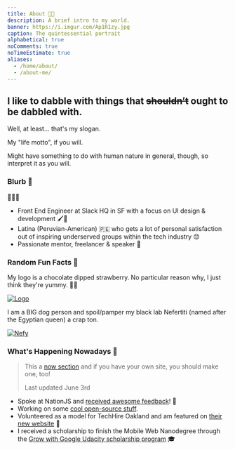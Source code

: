 ```yaml
---
title: About 🍫️🍓️
description: A brief intro to my world.
banner: https://i.imgur.com/Ap1R1zy.jpg
caption: The quintessential portrait
alphabetical: true
noComments: true
noTimeEstimate: true
aliases:
  - /home/about/
  - /about-me/
---
```


<h2>I like to dabble with things that <del>shouldn’t</del> ought to be dabbled with.</h2>

Well, at least... that's my slogan.

My "life motto", if you will.

Might have something to do with human nature in general, though, so interpret it as you will.

### Blurb 📇

<span class="large-emoji">👩🏽‍💻️</span>

- Front End Engineer at Slack HQ in SF with a focus on UI design & development 🖌️🔧️
- Latina (Peruvian-American) 🇵🇪️ who gets a lot of personal satisfaction out of inspiring underserved groups within the tech industry 😊
- Passionate mentor, freelancer & speaker 💬️

### Random Fun Facts 🦄

My logo is a chocolate dipped strawberry. No particular
reason why, I just think they're yummy. 🍫🍓

[![Logo](https://imgur.com/aIbX4z0.png)](/2017/08/19/fvcproductions---logo-redesign-/)

I am a BIG dog person and spoil/pamper my black lab Nefertiti (named after the Egyptian queen) a crap ton.

[![Nefy](https://i.imgur.com/cwXno9D.jpg)](https://i.imgur.com/cwXno9D.jpg)

### What's Happening Nowadays 📅

> This a [now section](//nownownow.com/about) and if you have your own site, you should make one, too!
>
> Last updated June 3rd

- Spoke at NationJS and [received awesome feedback](/2018/05/18/nationjs/)! 🎉
- Working on some [cool open-source stuff](//github.com/fvcproductions/hugoma).
- Volunteered as a model for TechHire Oakland and am featured on [their new website](//www.techhireoakland.org/) 📸
- I received a scholarship to finish the Mobile Web Nanodegree through the [Grow with Google Udacity scholarship program](//www.udacity.com/grow-with-google) 🎓

